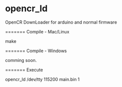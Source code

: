 opencr_ld
=======

OpenCR DownLoader for arduino and normal firmware


=======
Compile - Mac/Linux

make

=======
Compile - Windows

comming soon.


=======
Execute 

opencr_ld /dev/tty 115200 main.bin 1 




